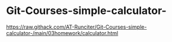 # Git-Courses-simple-calculator-

https://raw.githack.com/AT-Runciter/Git-Courses-simple-calculator-/main/03homework/calculator.html
